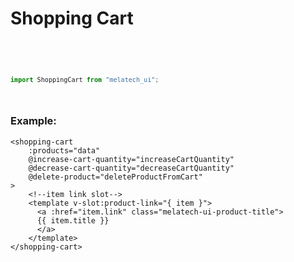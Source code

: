 # Shopping Cart
<br>

<Code>

```js
import ShoppingCart from "melatech_ui";
```
</Code>

### Example:

<Demo>

```vue
<shopping-cart
    :products="data"
    @increase-cart-quantity="increaseCartQuantity"
    @decrease-cart-quantity="decreaseCartQuantity"
    @delete-product="deleteProductFromCart"
>
    <!--item link slot-->
    <template v-slot:product-link="{ item }">
      <a :href="item.link" class="melatech-ui-product-title">
      {{ item.title }}
      </a>
    </template>
</shopping-cart>
```
</Demo>
